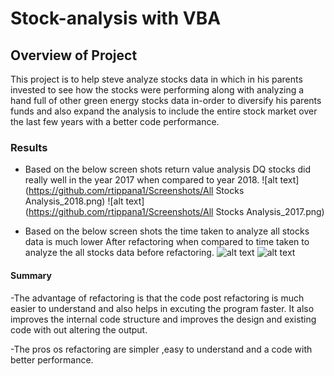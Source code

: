 # Stock-analysis with VBA

## Overview of Project
This project is to help steve analyze stocks data in which in his parents invested to see how the stocks were performing along with analyzing a hand full of other green energy stocks data in-order to diversify his parents funds and also expand the analysis to include the entire stock market over the last few years with a better code performance.

### Results
- Based on the below screen shots return value analysis DQ stocks did really well in the year 2017 when compared to year 2018.
![alt text](https://github.com/rtippana1/Screenshots/All Stocks Analysis_2018.png)
![alt text](https://github.com/rtippana1/Screenshots/All Stocks Analysis_2017.png)


- Based on the below screen shots the time taken to analyze all stocks data is much lower 
After refactoring when compared to time taken to analyze the all stocks data before refactoring. 
![alt text](https://github.com/rtippana1/Screenshots/VBA_Challenge_2017.png)
![alt text](https://github.com/rtippana1/Screenshots/VBA_Challenge_2018.png)

#### Summary
-The advantage of refactoring is that the code post refactoring is much easier to understand and also helps in excuting the program faster. It also improves the internal code structure and improves the design and existing code with out altering the output.

-The pros os refactoring are simpler ,easy to understand and a code with better performance. 
